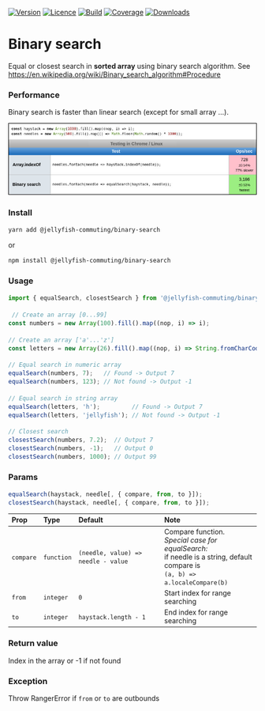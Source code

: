 [![Version](https://img.shields.io/npm/v/@jellyfish-commuting/binary-search)](https://www.npmjs.com/package/@jellyfish-commuting/binary-search)
[![Licence](https://img.shields.io/npm/l/@jellyfish-commuting/binary-search)](https://en.wikipedia.org/wiki/MIT_license)
[![Build](https://img.shields.io/travis/jellyfish-commuting/binary-search)](https://travis-ci.org/github/jellyfish-commuting/binary-search)
[![Coverage](https://img.shields.io/codecov/c/github/jellyfish-commuting/binary-search)](https://codecov.io/gh/jellyfish-commuting/binary-search)
[![Downloads](https://img.shields.io/npm/dt/@jellyfish-commuting/binary-search)](https://www.npmjs.com/package/@jellyfish-commuting/binary-search)


# Binary search

Equal or closest search in **sorted array** using binary search algorithm.
See https://en.wikipedia.org/wiki/Binary_search_algorithm#Procedure

### Performance

Binary search is faster than linear search (except for small array ...).

![js-perf](https://github.com/jellyfish-commuting/binary-search/raw/master/js-perf.jpg)

### Install

```bash
yarn add @jellyfish-commuting/binary-search
```

or

```bash
npm install @jellyfish-commuting/binary-search
```

### Usage

```javascript
import { equalSearch, closestSearch } from '@jellyfish-commuting/binary-search';

 // Create an array [0...99]
const numbers = new Array(100).fill().map((nop, i) => i);

// Create an array ['a'...'z']
const letters = new Array(26).fill().map((nop, i) => String.fromCharCode(97 + i));

// Equal search in numeric array
equalSearch(numbers, 7);   // Found -> Output 7
equalSearch(numbers, 123); // Not found -> Output -1

// Equal search in string array
equalSearch(letters, 'h');         // Found -> Output 7
equalSearch(letters, 'jellyfish'); // Not found -> Output -1

// Closest search
closestSearch(numbers, 7.2);  // Output 7
closestSearch(numbers, -1);   // Output 0
closestSearch(numbers, 1000); // Output 99
```

### Params

```javascript
equalSearch(haystack, needle[, { compare, from, to }]);
closestSearch(haystack, needle[, { compare, from, to }]);
```


| Prop      | Type       | Default                             | Note |
|:-----------|:------------|:-------------------------------------|:------|
| `compare` | `function` | `(needle, value) => needle - value` | Compare function. <br /><em>Special case for equalSearch:</em><br />if needle is a string, default compare is<br />`(a, b) => a.localeCompare(b)`
| `from`    | `integer`  | `0`                                 | Start index for range searching
| `to`      | `integer`  | `haystack.length - 1`               | End index for range searching


### Return value

Index in the array or -1 if not found

### Exception

Throw RangerError if `from` or `to` are outbounds
